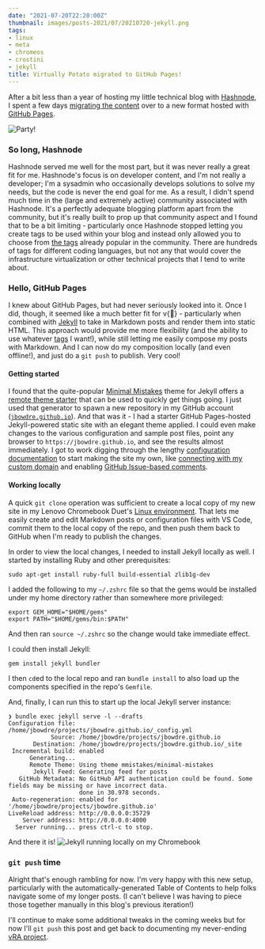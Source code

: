 ```yaml
---
date: "2021-07-20T22:20:00Z"
thumbnail: images/posts-2021/07/20210720-jekyll.png
tags:
- linux
- meta
- chromeos
- crostini
- jekyll
title: Virtually Potato migrated to GitHub Pages!
---
```


After a bit less than a year of hosting my little technical blog with [Hashnode](https://hashnode.com), I spent a few days [migrating the content](/script-to-update-image-embed-links-in-markdown-files) over to a new format hosted with [GitHub Pages](https://pages.github.com/). 

![Party!](/images/posts-2021/07/20210720-party.gif)

### So long, Hashnode
Hashnode served me well for the most part, but it was never really a great fit for me. Hashnode's focus is on developer content, and I'm not really a developer; I'm a sysadmin who occasionally develops solutions to solve my needs, but the code is never the end goal for me. As a result, I didn't spend much time in the (large and extremely active) community associated with Hashnode. It's a perfectly adequate blogging platform apart from the community, but it's really built to prop up that community aspect and I found that to be a bit limiting - particularly once Hashnode stopped letting you create tags to be used within your blog and instead only allowed you to choose from [the tags](https://hashnode.com/tags) already popular in the community. There are hundreds of tags for different coding languages, but not any that would cover the infrastructure virtualization or other technical projects that I tend to write about.

### Hello, GitHub Pages
I knew about GitHub Pages, but had never seriously looked into it. Once I did, though, it seemed like a much better fit for v{:potato:} - particularly when combined with [Jekyll](https://jekyllrb.com/) to take in Markdown posts and render them into static HTML. This approach would provide me more flexibility (and the ability to use whatever [tags](/tags) I want!), while still letting me easily compose my posts with Markdown. And I can now do my composition locally (and even offline!), and just do a `git push` to publish. Very cool!

#### Getting started
I found that the quite-popular [Minimal Mistakes](https://mademistakes.com/work/minimal-mistakes-jekyll-theme/) theme for Jekyll offers a [remote theme starter](https://github.com/mmistakes/mm-github-pages-starter/generate) that can be used to quickly get things going. I just used that generator to spawn a new repository in my GitHub account ([`jbowdre.github.io`](https://github.com/jbowdre/jbowdre.github.io)). And that was it - I had a starter GitHub Pages-hosted Jekyll-powered static site with an elegant theme applied. I could even make changes to the various configuration and sample post files, point any browser to `https://jbowdre.github.io`, and see the results almost immediately. I got to work digging through the lengthy [configuration documentation](https://mmistakes.github.io/minimal-mistakes/docs/configuration/) to start making the site my own, like [connecting with my custom domain](https://docs.github.com/en/pages/configuring-a-custom-domain-for-your-github-pages-site/managing-a-custom-domain-for-your-github-pages-site) and enabling [GitHub Issue-based comments](https://github.com/apps/utterances).

#### Working locally
A quick `git clone` operation was sufficient to create a local copy of my new site in my Lenovo Chromebook Duet's [Linux environment](/setting-up-linux-on-a-new-lenovo-chromebook-duet-bonus-arm64-complications). That lets me easily create and edit Markdown posts or configuration files with VS Code, commit them to the local copy of the repo, and then push them back to GitHub when I'm ready to publish the changes. 

In order to view the local changes, I needed to install Jekyll locally as well. I started by installing Ruby and other prerequisites:
```shell
sudo apt-get install ruby-full build-essential zlib1g-dev
```

I added the following to my `~/.zshrc` file so that the gems would be installed under my home directory rather than somewhere more privileged:
```shell
export GEM_HOME="$HOME/gems"
export PATH="$HOME/gems/bin:$PATH"
```

And then ran `source ~/.zshrc` so the change would take immediate effect. 

I could then install Jekyll:
```shell
gem install jekyll bundler
```

I then `cd`ed to the local repo and ran `bundle install` to also load up the components specified in the repo's `Gemfile`.

And, finally, I can run this to start up the local Jekyll server instance:
```shell
❯ bundle exec jekyll serve -l --drafts
Configuration file: /home/jbowdre/projects/jbowdre.github.io/_config.yml
            Source: /home/jbowdre/projects/jbowdre.github.io
       Destination: /home/jbowdre/projects/jbowdre.github.io/_site
 Incremental build: enabled
      Generating... 
      Remote Theme: Using theme mmistakes/minimal-mistakes
       Jekyll Feed: Generating feed for posts
   GitHub Metadata: No GitHub API authentication could be found. Some fields may be missing or have incorrect data.
                    done in 30.978 seconds.
 Auto-regeneration: enabled for '/home/jbowdre/projects/jbowdre.github.io'
LiveReload address: http://0.0.0.0:35729
    Server address: http://0.0.0.0:4000
  Server running... press ctrl-c to stop.
```

And there it is!
![Jekyll running locally on my Chromebook](/images/posts-2021/07/20210720-jekyll.png)

### `git push` time
Alright that's enough rambling for now. I'm very happy with this new setup, particularly with the automatically-generated Table of Contents to help folks navigate some of my longer posts. (I can't believe I was having to piece those together manually in this blog's previous iteration!)

I'll continue to make some additional tweaks in the coming weeks but for now I'll `git push` this post and get back to documenting my never-ending [vRA project](/series/vra8). 